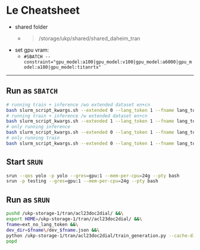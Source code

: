 # Le Cheatsheet
- shared folder
    - > /storage/ukp/shared/shared_daheim_tran 
- set gpu vram:
    - `#SBATCH --constraint="gpu_model:a100|gpu_model:v100|gpu_model:a6000|gpu_model:a180|gpu_model:titanrtx"`
---

## Run as `SBATCH`
```bash
# running train + inference /wo extended dataset en+cn
bash slurm_script_kwargs.sh --extended 0 --lang_token 1 --fname lang_token --per_gpu_batch_size 1 
# running train + inference /w extended dataset en+cn
bash slurm_script_kwargs.sh --extended 1 --lang_token 1 --fname lang_token --per_gpu_batch_size 1 
# only running inference
bash slurm_script_kwargs.sh --extended 0 --lang_token 1 --fname lang_token --per_gpu_batch_size 1 --only_inference 1
# only running train
bash slurm_script_kwargs.sh --extended 0 --lang_token 1 --fname lang_token --per_gpu_batch_size 1 --only_train 1
```

## Start `SRUN` 
```bash
srun --qos yolo -p yolo --gres=gpu:1 --mem-per-cpu=24g --pty bash
srun -p testing --gres=gpu:1 --mem-per-cpu=24g --pty bash
```

## Run as `SRUN` 

```bash
pushd /ukp-storage-1/tran/acl23doc2dial/ &&\
export HOME=/ukp-storage-1/tran//acl23doc2dial/ &&\
fname=ext_no_lang_token &&\
dev_dir=$fname\/dev_$fname.json &&\
python /ukp-storage-1/tran/acl23doc2dial/train_generation.py --cache-dir=$fname --extended-dataset --batch-accumulation --per-gpu-batch-size=1 --eval-input-file=$dev_dir &&\
popd
```